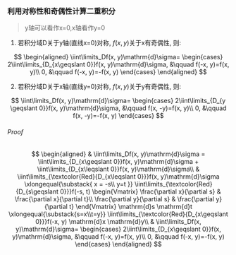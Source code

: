 ### 利用对称性和奇偶性计算二重积分

> y轴可以看作x=0,x轴看作y=0

1. 若积分域D关于y轴(直线x=0)对称, $f(x, y)$关于x有奇偶性, 则:

$$
\begin{aligned}
	\iint\limits_Df(x, y)\mathrm{d}\sigma=
	\begin{cases}
		2\iint\limits_{D_{x\geqslant 0}}f(x, y)\mathrm{d}\sigma, &\qquad f(-x, y)=f(x, y)\\
		0, &\qquad f(-x, y)=-f(x, y)
	\end{cases}
\end{aligned}
$$

2. 若积分域D关于x轴(直线y=0)对称, $f(x, y)$关于y有奇偶性, 则:

$$
\iint\limits_Df(x, y)\mathrm{d}\sigma=
\begin{cases}
	2\iint\limits_{D_{y \geqslant 0}}f(x, y)\mathrm{d}\sigma, &\qquad f(x, -y)=f(x, y)\\
	0, &\qquad f(x, -y)=-f(x, y)
\end{cases}
$$

###### Proof

$$
\begin{aligned}
	& \iint\limits_Df(x, y)\mathrm{d}\sigma
	= \iint\limits_{D_{x\geqslant 0}}f(x, y)\mathrm{d}\sigma
	+ \iint\limits_{D_{x\leqslant 0}}f(x, y)\mathrm{d}\sigma\\
	& \iint\limits_{\textcolor{Red}{D_{x\leqslant 0}}}f(x, y)\mathrm{d}\sigma
	\xlongequal{\substack{ x = -s\\ y=t }}
	\iint\limits_{\textcolor{Red}{D_{s\geqslant 0}}}f(-s, t)
	\begin{Vmatrix}
		\frac{\partial x}{\partial s} & \frac{\partial x}{\partial t}\\
		\frac{\partial y}{\partial s} & \frac{\partial y}{\partial t}
	\end{Vmatrix}
	\mathrm{d}s \mathrm{d}t
	\xlongequal{\substack{s=x\\t=y}}
	\iint\limits_{\textcolor{Red}{D_{x\geqslant 0}}}f(-x, y) \mathrm{d}x \mathrm{d}y\\
	& \iint\limits_Df(x, y)\mathrm{d}\sigma=
	\begin{cases}
		2\iint\limits_{D_{x\geqslant 0}}f(x, y)\mathrm{d}\sigma, &\qquad f(-x, y)=f(x, y)\\
		0, &\qquad f(-x, y)=-f(x, y)
	\end{cases}
\end{aligned}
$$
